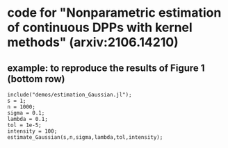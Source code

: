 # code for "Nonparametric estimation of continuous DPPs with kernel methods" (arxiv:2106.14210)


## example: to reproduce the results of Figure 1 (bottom row)

    include("demos/estimation_Gaussian.jl");
    s = 1;
    n = 1000;
    sigma = 0.1;
    lambda = 0.1;
    tol = 1e-5;
    intensity = 100;
    estimate_Gaussian(s,n,sigma,lambda,tol,intensity);
